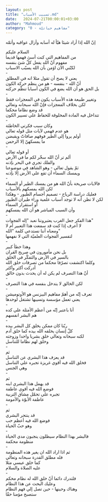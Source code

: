 ```yaml
---
layout: post
title: "تسبيب الأسباب.md"
date:   2024-07-21T00:00:01+03:00
author: "Mahmoud"
category: "0 - مفاهيم حياتيّة"
---
```

إنّ الله إذا أراد شيئا هيّأ له أسابه وأزال عواقبه
وأتمّه

السلام عليكم\
من المفاهيم التي كنت أسئ فهمها قديما\
مفهوم أنّ الله يفعل كلّ شئ بنفسه\
لكنّني الآن اؤمن بأن الله يسبّب الاسباب\
-\
يعني لا يصح أن تقول مثلا انه في المطلق\
أنّ الله - بنفسه - هو من ينظم حركة الكون\
بل الحق هو أن الله يضع في الكون أسبابا تنظّم
حركته\
-\
وتغيير طبيعة هذه الأسباب يكون في المعجزات فقط\
لكن بخلاف المعجزات فإنّ الله سبحانه وتعالي\
قد وضع نظاما محكما\
تتداخل فيه المادة المخلوقة للحفاظ علي تسيير
الكون\
-\
وكان سبب فكرتي الخاطئة\
هو عدم فهمي لآيات مثل قوله تعالي\
أولم يروا إلي الطير فوقهم صافاتّ ويقبضن\
ما يمسكهنّ إلا الرحمن\
-\
أو قوله تعالي\
ألم تر أنّ الله سخّر لكم ما في الأرض\
والفلك تجري في البحر بإذنه\
ثمّ يقول تعالي - وهو الشاهد في موضوعنا\
ويمسك السماء أن تقع علي الأرض إلا بإذنه\
-\
فالايات صريحة بأنّ الله هو من يمسك الطير أو
السماء\
لكن الله يمسكهم بالأسباب\
فعليك دراسة الرياح - تصميم أجسام الطيور - وهكذا\
لكن لا تظن أنه لا توجد أسباب علمية وراء طيران
الطيور\
أو استقرار السماء\
وأن السبب المباشر هو أن الله يمسكهم\
-\
هذا الفكر جعل الغرب يعتبروننا نعبد \"إله
الفجوات\"\
لا أعرف إذا كنت قد سمعت هذا التعبير أم لا\
ومعناه أننا نستدعي كلمة \"الله\"\
لتفسير الفجوات العلميّة التي لا نفهمها\
-\
وهذا خطأ كبير\
بل نحن مأمورون في صريح القران\
بالسير في الأرض والتفكّر في الخلق\
وكلما اكتشفت تصرّفا محكما من تصرفات خلق الله\
أدركت أكثر وأكثر\
أنّ هذا التصرف لم يكن له أن يحدث بدون خالق\
-\
لكن الخالق لا يتدخل بنفسه في هذا التصرف\
-\
تعرف إنّه من أهمّ مفاهيم البيزنس هو الأوتوميشن\
يعني تعمل مؤسسة وتسيبها تشتغل لوحدها\
-\
أنا باعتبر إنّه من أعظم الأمثلة علي كده\
هم البشر انفسهم\
-\
ربّنا كان ممكن يخلق كل البشر بيده\
كلّ إنسان يخلقه الله بيده كما خلق آدم\
لكنه سبحانه وتعالي خلق بشريا واحدا وزوجته\
وخلق لهم نظاما للتناسل\
-\
ثم\
قد يعزف هذا البشري عن التناسل\
فخلق الله فيه أقوي غريزة تجبره علي التناسل\
وهي الجنس\
-\
ثم\
قد يهمل هذا البشري ابنه\
فوضع الله فيه أقوي عاطفة\
تجبره علي تحمّل مشاق التربية\
عاطفة الأبوّة والأمومة\
-\
ثم\
قد ينتحر البشري\
فوضع الله فيه أعظم حب\
وهو حبّ الحياة\
-\
فالبشر بهذا النظام سيظلون ينجبون مدي الحياة\
منظومة محكمة\
-\
ثم اذا اراد الله ان يغير هذه المنظومة\
فله مطلق القدرة سبحانه وتعالي\
كما خلق عيسي مثلا\
عليه الصلاة والسلام\
-\
فلتدرك دائما أنّ خلق الله له نظام محكم\
وعليك البحث عن هذا النظام\
وهناك وحينها - حين تصل إلي فهم النظام\
ستصبح مؤمنا حقّا
